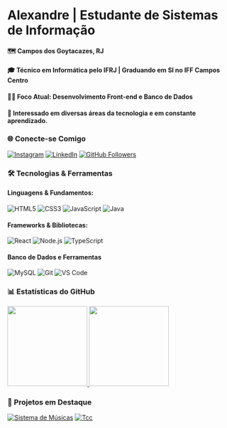 # Alexandre | Estudante de Sistemas de Informação

#### 🗺️ Campos dos Goytacazes, RJ

#### 🎓 Técnico em Informática pelo IFRJ | Graduando em SI no IFF Campos Centro

#### 👨‍💻 Foco Atual: Desenvolvimento Front-end e Banco de Dados

#### 🧠 Interessado em diversas áreas da tecnologia e em constante aprendizado.


### 🌐 Conecte-se Comigo
[![Instagram](https://custom-icon-badges.demolab.com/badge/-Instagram-E4405F?logo=https://cdn.jsdelivr.net/gh/simple-icons/simple-icons@v6/icons/instagram.svg&logoColor=white&style=for-the-badge)](https://instagram.com/alex.fcoelho)
[![LinkedIn](https://custom-icon-badges.demolab.com/badge/-LinkedIn-0A66C2?logo=linkedin&logoColor=white&style=for-the-badge)](https://www.linkedin.com/in/alexandre-coelho-siqueira/)
[![GitHub Followers](https://img.shields.io/github/followers/AlexandreCoelhoSiqueiraFilho?style=for-the-badge&logo=github&label=Seguidores&color=181717)](https://github.com/AlexandreCoelhoSiqueiraFilho)
<p align="left">

### 🛠️ Tecnologias & Ferramentas

#### **Linguagens & Fundamentos:**
![HTML5](https://img.shields.io/badge/HTML5-E34F26?style=for-the-badge&logo=html5&logoColor=white)
![CSS3](https://img.shields.io/badge/CSS3-1572B6?style=for-the-badge&logo=css3&logoColor=white)
![JavaScript](https://img.shields.io/badge/JavaScript-F7DF1E?style=for-the-badge&logo=javascript&logoColor=black)
![Java](https://img.shields.io/badge/Java-ED8B00?style=for-the-badge&logo=openjdk&logoColor=white)

#### **Frameworks & Bibliotecas:**
![React](https://img.shields.io/badge/React-20232A?style=for-the-badge&logo=react&logoColor=61DAFB)
![Node.js](https://img.shields.io/badge/Node.js-339933?style=for-the-badge&logo=nodedotjs&logoColor=white)
![TypeScript](https://img.shields.io/badge/TypeScript-007ACC?style=for-the-badge&logo=typescript&logoColor=white)

#### **Banco de Dados e Ferramentas**
![MySQL](https://img.shields.io/badge/MySQL-4479A1?style=for-the-badge&logo=mysql&logoColor=white)
![Git](https://img.shields.io/badge/Git-F05032?style=for-the-badge&logo=git&logoColor=white)
![VS Code](https://img.shields.io/badge/VS_Code-007ACC?style=for-the-badge&logo=visualstudiocode&logoColor=white)

### 📊 Estatísticas do GitHub


  <a href="https://github.com/AlexandreCoelhoSiqueiraFilho">
    <img height="180em"  src="https://github-readme-stats.vercel.app/api?username=AlexandreCoelhoSiqueiraFilho&show_icons=true&theme=radical&include_all_commits=true&count_private=true"/>
    <img height="180em" src="https://github-readme-stats.vercel.app/api/top-langs/?username=AlexandreCoelhoSiqueiraFilho&layout=compact&langs_count=7&theme=radical"/>
  </a>

### 💼 Projetos em Destaque
[![Sistema de Músicas](https://github-readme-stats.vercel.app/api/pin/?username=AlexandreCoelhoSiqueiraFilho&repo=Sistema-de-Gerenciamento-de-Musicas&theme=radical&show_owner=true)](https://github.com/AlexandreCoelhoSiqueiraFilho/Sistema-de-Gerenciamento-de-Musicas)
[![Tcc](https://github-readme-stats.vercel.app/api/pin/?username=AlexandreCoelhoSiqueiraFilho&repo=Tcc&theme=radical&show_owner=true)](https://github.com/AlexandreCoelhoSiqueiraFilho/Tcc)



